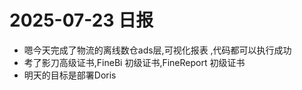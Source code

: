 
# 2025-07-23 日报

*  嗯今天完成了物流的离线数仓ads层,可视化报表 ,代码都可以执行成功
*  考了影刀高级证书,FineBi 初级证书,FineReport 初级证书
*  明天的目标是部署Doris

